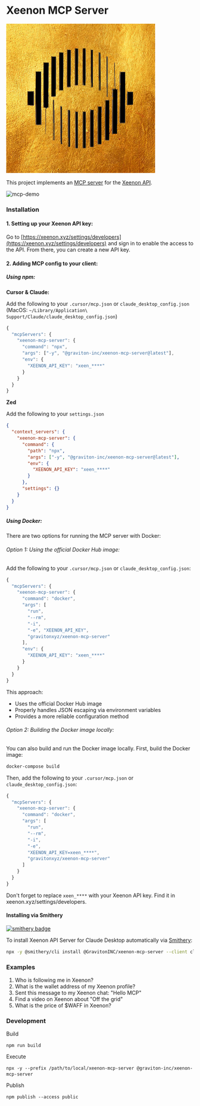 # Xeenon MCP Server



![Xeenon MCP Server](docs/images/xeenon.png)

This project implements an [MCP server](https://spec.modelcontextprotocol.io/) for the [Xeenon API](https://xeenon.xyz).

![mcp-demo](https://github.com/user-attachments/assets/e3ff90a7-7801-48a9-b807-f7dd47f0d3d6)

### Installation

#### 1. Setting up your Xeenon API key:
Go to [https://xeenon.xyz/settings/developers](https://xeenon.xyz/settings/developers) and sign in to enable the access to the API. From there, you can create a new API key.

#### 2. Adding MCP config to your client:

##### Using npm:

**Cursor & Claude:**

Add the following to your `.cursor/mcp.json` or `claude_desktop_config.json` (MacOS: `~/Library/Application\ Support/Claude/claude_desktop_config.json`)

```javascript
{
  "mcpServers": {
    "xeenon-mcp-server": {
      "command": "npx",
      "args": ["-y", "@graviton-inc/xeenon-mcp-server@latest"],
      "env": {
        "XEENON_API_KEY": "xeen_****"
      }
    }
  }
}
```

**Zed**

Add the following to your `settings.json`

```json
{
  "context_servers": {
    "xeenon-mcp-server": {
      "command": {
        "path": "npx",
        "args": ["-y", "@graviton-inc/xeenon-mcp-server@latest"],
        "env": {
          "XEENON_API_KEY": "xeen_****"
        }
      },
      "settings": {}
    }
  }
}
```

##### Using Docker:

There are two options for running the MCP server with Docker:

###### Option 1: Using the official Docker Hub image:

Add the following to your `.cursor/mcp.json` or `claude_desktop_config.json`:

```javascript
{
  "mcpServers": {
    "xeenon-mcp-server": {
      "command": "docker",
      "args": [
        "run",
        "--rm",
        "-i",
        "-e", "XEENON_API_KEY",
        "gravitonxyz/xeenon-mcp-server"
      ],
      "env": {
        "XEENON_API_KEY": "xeen_****"
      }
    }
  }
}
```

This approach:
- Uses the official Docker Hub image
- Properly handles JSON escaping via environment variables
- Provides a more reliable configuration method

###### Option 2: Building the Docker image locally:

You can also build and run the Docker image locally. First, build the Docker image:

```bash
docker-compose build
```

Then, add the following to your `.cursor/mcp.json` or `claude_desktop_config.json`:

```javascript
{
  "mcpServers": {
    "xeenon-mcp-server": {
      "command": "docker",
      "args": [
        "run",
        "--rm",
        "-i",
        "-e",
        "XEENON_API_KEY=xeen_****",
        "gravitonxyz/xeenon-mcp-server"
      ]
    }
  }
}
```

Don't forget to replace `xeen_****` with your Xeenon API key. Find it in xeenon.xyz/settings/developers.


#### Installing via Smithery

[![smithery badge](https://smithery.ai/badge/@GravitonINC/xeenon-mcp-server)](https://smithery.ai/server/@GravitonINC/xeenon-mcp-server)

To install Xeenon API Server for Claude Desktop automatically via [Smithery](https://smithery.ai/server/@GravitonINC/xeenon-mcp-server):

```bash
npx -y @smithery/cli install @GravitonINC/xeenon-mcp-server --client claude
```

### Examples

1. Who is following me in Xeenon?
2. What is the wallet address of my Xeenon profile?
3. Sent this message to my Xeenon chat: "Hello MCP"
4. Find a video on Xeenon about "Off the grid"
5. What is the price of $WAFF in Xeenon?


### Development

Build

```
npm run build
```

Execute

```
npx -y --prefix /path/to/local/xeenon-mcp-server @graviton-inc/xeenon-mcp-server
```

Publish

```
npm publish --access public
```
